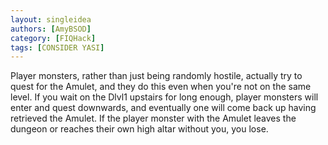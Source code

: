 ```yaml
---
layout: singleidea
authors: [AmyBSOD]
category: [FIQHack]
tags: [CONSIDER YASI]
---
```

Player monsters, rather than just being randomly hostile, actually try to quest for the Amulet, and they do this even when you're not on the same level. If you wait on the Dlvl1 upstairs for long enough, player monsters will enter and quest downwards, and eventually one will come back up having retrieved the Amulet. If the player monster with the Amulet leaves the dungeon or reaches their own high altar without you, you lose.

